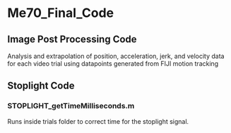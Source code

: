# Me70_Final_Code

## Image Post Processing Code

Analysis and extrapolation of position, acceleration, jerk, and velocity data for each video trial using datapoints generated from FIJI motion tracking

## Stoplight Code

### STOPLIGHT_getTimeMilliseconds.m
Runs inside trials folder to correct time for the stoplight signal.
